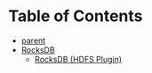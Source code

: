 # Table of Contents

+ [parent](./../../setup-docs/)
+ [RocksDB](./)
    + [RocksDB (HDFS Plugin)](./Rocksdb-HDFS%20Installation.md)